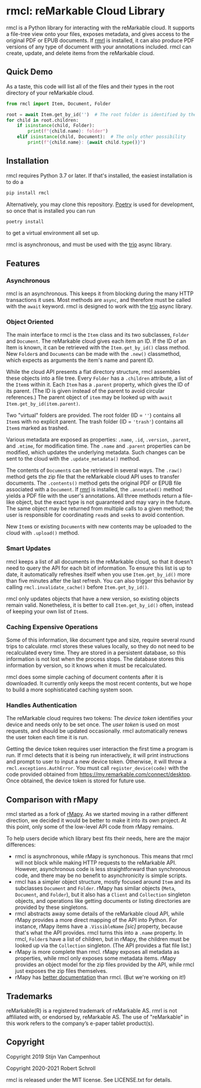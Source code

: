 # rmcl: reMarkable Cloud Library

rmcl is a Python library for interacting with the reMarkable cloud.  It
supports a file-tree view onto your files, exposes metadata, and gives
access to the original PDF or EPUB documents.  If
[rmrl](https://github.com/rschroll/rmrl) is installed, it can also
produce PDF versions of any type of document with your annotations
included.  rmcl can create, update, and delete items from the
reMarkable cloud.

## Quick Demo

As a taste, this code will list all of the files and their types in the
root directory of your reMarkable cloud.
```python
from rmcl import Item, Document, Folder

root = await Item.get_by_id('')  # The root folder is identified by the empty string
for child in root.children:
    if isinstance(child, Folder):
        print(f"{child.name}: folder")
    elif isinstance(child, Document):  # The only other possibility
        print(f"{child.name}: {await child.type()}")
```

## Installation

rmcl requires Python 3.7 or later.  If that's installed, the easiest
installation is to do a
```bash
pip install rmcl
```
Alternatively, you may clone this repository.
[Poetry](https://python-poetry.org/) is used for development, so once
that is installed you can run
```bash
poetry install
```
to get a virtual environment all set up.

rmcl is asynchronous, and must be used with the
[trio](https://trio.readthedocs.io/en/stable/) async library.

## Features

### Asynchronous

rmcl is an asynchronous.  This keeps it from blocking during the many
HTTP transactions it uses.  Most methods are `async`, and therefore
must be called with the `await` keyword.  rmcl is designed to work with
the [trio](https://trio.readthedocs.io/en/stable/) async library.

### Object Oriented

The main interface to rmcl is the `Item` class and its two subclasses,
`Folder` and `Document`.  The reMarkable cloud gives each item an ID.
If the ID of an Item is known, it can be retrieved with the
`Item.get_by_id()` class method.  New `Folder`s and `Document`s can be
made with the `.new()` classmethod, which expects as arguments the item's
name and parent ID.

While the cloud API presents a flat directory structure, rmcl assembles
these objects into a file tree.  Every `Folder` has a `.children` attribute,
a list of the `Item`s within it.  Each `Item` has a `.parent` property,
which gives the ID of its parent.  (The ID is given instead of the parent to avoid circular references.)  The parent object of `item` may be looked up
with `await Item.get_by_id(item.parent)`.

Two "virtual" folders are provided.  The root folder (ID = `''`) contains
all `Item`s with no explicit parent.  The trash folder (ID = `'trash'`)
contains all `Item`s marked as trashed.

Various metadata are exposed as properties: `.name`, `.id`, `.version`,
`.parent`, and `.mtime`, for modification time.  The `.name` and `.parent`
properties can be modified, which updates the underlying metadata.  Such
changes can be sent to the cloud with the `.update_metadata()` method.

The contents of `Document`s can be retrieved in several ways.  The
`.raw()` method gets the zip file that the reMarkable cloud API uses
to transfer documents.  The `.contents()` method gets the original PDF
or EPUB file associated with a `Document`.  If
[rmrl](https://github.com/rschroll/rmrl) is installed, the `.annotated()`
method yields a PDF file with the user's annotations.  All three methods
return a file-like object, but the exact type is not guaranteed and may
vary in the future.  The same object may be returned from multiple calls
to a given method; the user is responsible for coordinating `read`s and
`seek`s to avoid contention.

New `Item`s or existing `Document`s with new contents may be uploaded to
the cloud with `.upload()` method.

### Smart Updates

rmcl keeps a list of all documents in the reMarkable cloud, so that it
doesn't need to query the API for each bit of information.  To ensure
this list is up to date, it automatically refreshes itself when you use
`Item.get_by_id()` more than five minutes after the last refresh.  You
can also trigger this behavior by calling `rmcl.invalidate_cache()`
before `Item.get_by_id()`.

rmcl only updates objects that have a new version, so existing objects
remain valid.  Nonetheless, it is better to call `Item.get_by_id()`
often, instead of keeping your own list of `Item`s.

### Caching Expensive Operations

Some of this information, like document type and size, require several
round trips to calculate.  rmcl stores these values locally, so they do
not need to be recalculated every time.  They are stored in a persistent
database, so this information is not lost when the process stops.  The
database stores this information by version, so it knows when it must be
recalculated.

rmcl does some simple caching of document contents after it is downloaded.
It currently only keeps the most recent contents, but we hope to build a
more sophisticated caching system soon.

### Handles Authentication

The reMarkable cloud requires two tokens: The *device token* identifies
your device and needs only to be set once.  The *user token* is used on
most requests, and should be updated occasionally.  rmcl automatically
renews the user token each time it is run.

Getting the device token requires user interaction the first time a
program is run.  If rmcl detects that it is being run interactively, it
will print instructions and prompt to user to input a new device token.
Otherwise, it will throw a `rmcl.exceptions.AuthError`.  You must call
`register_device(code)` with the code provided obtained from
https://my.remarkable.com/connect/desktop.  Once obtained, the device
token is stored for future use.

## Comparison with rMapy

rmcl started as a fork of [rMapy](https://github.com/subutux/rmapy).
As we started moving in a rather different direction, we decided it
would be better to make it into its own project.  At this point, only
some of the low-level API code from rMapy remains.

To help users decide which library best fits their needs, here are the
major differences:
- rmcl is asynchronous, while rMapy is synchonous.  This means that
  rmcl will not block while making HTTP requests to the reMarkable API.
  However, asynchronous code is less straightforward than synchronous
  code, and there may be no benefit to asynchronicity is simple scripts.
- rmcl has a simpler object structure, mostly focused around `Item` and
  its subclasses `Document` and `Folder`.  rMapy has similar objects
  (`Meta`, `Document`, and `Folder`), but it also has a `Client` and
  `Collection` singleton objects, and operations like getting documents
  or listing directories are provided by these singletons.
- rmcl abstracts away some details of the reMarkable cloud API, while
  rMapy provides a more direct mapping of the API into Python.  For
  instance, rMapy items have a `.VissibleName` _[sic]_ property, because
  that's what the API provides.  rmcl turns this into a `.name` property.
  In rmcl, `Folder`s have a list of children, but in rMapy, the children
  must be looked up via the `Collection` singleton.  (The API provides
  a flat file list.)
- rMapy is more complete than rmcl.  rMapy exposes all metadata as
  properties, while rmcl only exposes some metadata items.  rMapy provides
  an object model for the zip files provided by the API, while rmcl just
  exposes the zip files themselves.
- rMapy has [better documentation](https://rmapy.readthedocs.io/en/latest/)
  than rmcl.  (But we're working on it!)

## Trademarks

reMarkable(R) is a registered trademark of reMarkable AS. rmrl is not
affiliated with, or endorsed by, reMarkable AS. The use of "reMarkable" in
this work refers to the company’s e-paper tablet product(s).

## Copyright

Copyright 2019 Stijn Van Campenhout

Copyright 2020-2021 Robert Schroll

rmcl is released under the MIT license.  See LICENSE.txt for details.
